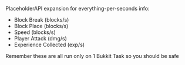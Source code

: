 PlaceholderAPI expansion for everything-per-seconds info:

+ Block Break (blocks/s)
+ Block Place (blocks/s)
+ Speed (blocks/s)
+ Player Attack (dmg/s)
+ Experience Collected (exp/s)

Remember these are all run only on 1 Bukkit Task so you should be safe
